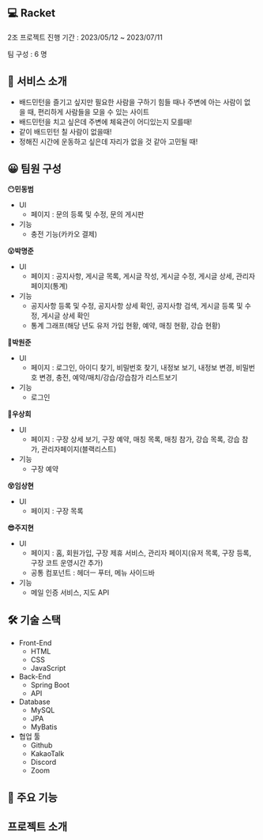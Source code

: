 ## **💻 Racket**

2조 프로젝트
진행 기간 : 2023/05/12 ~ 2023/07/11

팀 구성 : 6 명

## **📄 서비스 소개**

- 배드민턴을 즐기고 싶지만 필요한 사람을 구하기 힘들 때나 주변에 아는 사람이 없을 때, 편리하게 사람들을 모을 수 있는 사이트
- 배드민턴을 치고 싶은데 주변에 체육관이 어디있는지 모를때!
- 같이 배드민턴 칠 사람이 없을때!
- 정해진 시간에 운동하고 싶은데 자리가 없을 것 같아 고민될 때!

## **😀 팀원 구성**

**😶민동범**
- UI
    - 페이지 : 문의 등록 및 수정, 문의 게시판
- 기능
    - 충전 기능(카카오 결제)

**😮박명준**
- UI
    - 페이지 : 공지사항, 게시글 목록, 게시글 작성, 게시글 수정, 게시글 상세, 관리자페이지(통계)
- 기능
    - 공지사항 등록 및 수정, 공지사항 상세 확인, 공지사항 검색, 게시글 등록 및 수정, 게시글 상세 확인
    - 통계 그래프(해당 년도 유저 가입 현황, 예약, 매칭 현황, 강습 현황)

**🫤박원준**
- UI
    - 페이지 : 로그인, 아이디 찾기, 비밀번호 찾기, 내정보 보기, 내정보 변경, 비밀번호 변경, 충전, 예약/매치/강습/강습참가 리스트보기
- 기능
    - 로그인

**🥺우상희**
- UI
    - 페이지 : 구장 상세 보기, 구장 예약, 매칭 목록, 매칭 참가, 강습 목록, 강습 참가, 관리자페이지(블랙리스트)
- 기능
    - 구장 예약

**😵임상현**
- UI
    - 페이지 : 구장 목록

**😎주지현**
- UI
    - 페이지 : 홈, 회원가입, 구장 제휴 서비스, 관리자 페이지(유저 목록, 구장 등록, 구장 코트 운영시간 추가)
    - 공통 컴포넌트 : 헤더ㅡ 푸터, 메뉴 사이드바
- 기능
    - 메일 인증 서비스, 지도 API


## 🛠 기술 스택

- Front-End
    - HTML
    - CSS
    - JavaScript
- Back-End
    - Spring Boot
    - API
- Database
    - MySQL
    - JPA
    - MyBatis
- 협업 툴
    - Github
    - KakaoTalk
    - Discord
    - Zoom

## **📌 주요 기능**





## 프로젝트 소개

